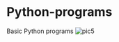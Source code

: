 # Python-programs
Basic Python programs
![pic5](https://user-images.githubusercontent.com/61647810/149525100-3b1937a4-76e6-434a-a049-3a6883ee67be.JPG)
